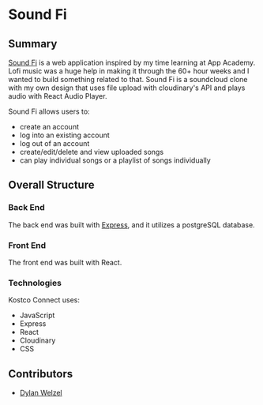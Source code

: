 # Sound Fi

## Summary
[Sound Fi](https://sound-fi.herokuapp.com/) is a web application inspired by my time learning at App Academy. Lofi music was a huge help in making it through the 60+ hour weeks and I wanted to build something related to that. Sound Fi is a soundcloud clone with my own design that uses file upload with cloudinary's API and plays audio with React Audio Player.

Sound Fi allows users to:
* create an account
* log into an existing account
* log out of an account
* create/edit/delete and view uploaded songs
* can play individual songs or a playlist of songs individually

## Overall Structure
### Back End
The back end was built with [Express](https://expressjs.com/), and it utilizes a postgreSQL database.

### Front End
The front end was built with React.

### Technologies
Kostco Connect uses:
* JavaScript
* Express
* React
* Cloudinary
* CSS


## Contributors
* [Dylan Welzel](https://github.com/DylanWelzel)

























